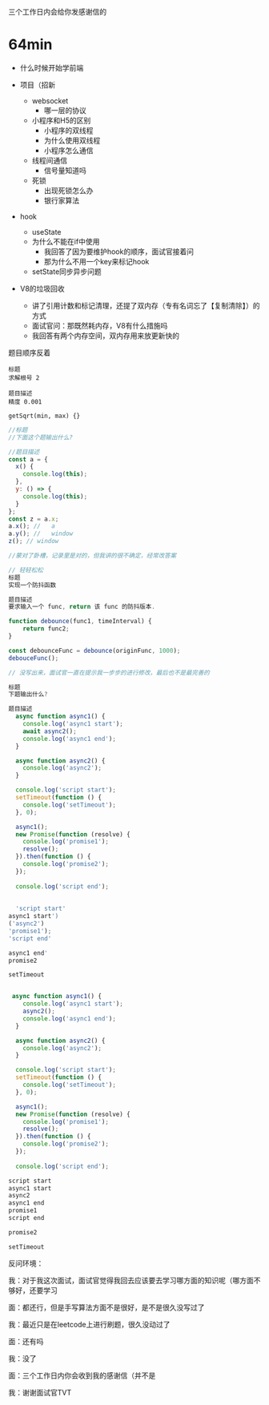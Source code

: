 三个工作日内会给你发感谢信的

# 64min

- 什么时候开始学前端


- 项目（招新
  - websocket
    - 哪一层的协议
  - 小程序和H5的区别
    - 小程序的双线程
    - 为什么使用双线程
    - 小程序怎么通信
  - 线程间通信
    - 信号量知道吗
  - 死锁
    - 出现死锁怎么办
    - 银行家算法
- hook
  - useState
  - 为什么不能在if中使用
    - 我回答了因为要维护hook的顺序，面试官接着问
    - 那为什么不用一个key来标记hook
  - setState同步异步问题
- V8的垃圾回收
  - 讲了引用计数和标记清理，还提了双内存（专有名词忘了【复制清除】）的方式
  - 面试官问：那既然耗内存，V8有什么措施吗
  - 我回答有两个内存空间，双内存用来放更新快的



题目顺序反着

```
标题
求解根号 2

题目描述
精度 0.001​

getSqrt(min, max) {}
```



```js
//标题
//下面这个题输出什么?

//题目描述
const a = {
  x() {
    console.log(this);
  },
  y: () => {
    console.log(this);
  }
};
const z = a.x;
a.x(); //	a
a.y(); //	window
z(); //	window

//蒙对了卧槽，记录里是对的，但我讲的很不确定，经常改答案
```



```js
// 轻轻松松
标题
实现一个防抖函数

题目描述
要求输入一个 func, return 该 func 的防抖版本.

function debounce(func1, timeInterval) {
    return func2;
}

const debounceFunc = debounce(originFunc, 1000);
debouceFunc();

// 没写出来，面试官一直在提示我一步步的进行修改，最后也不是最完善的
```

```js
标题
下题输出什么?

题目描述
  async function async1() {​
    console.log('async1 start');​
    await async2();​
    console.log('async1 end');​
  }​

  async function async2() {​
    console.log('async2');​
  }​

  console.log('script start');​
  setTimeout(function () {​
    console.log('setTimeout');​
  }, 0);​

  async1();​
  new Promise(function (resolve) {​
    console.log('promise1');​
    resolve();​
  }).then(function () {​
    console.log('promise2');​
  });​
  ​
  console.log('script end');
  
  
  'script start'
async1 start')
('async2')
'promise1');
'script end'

async1 end'
promise2

setTimeout


 async function async1() {
    console.log('async1 start');
    async2();
    console.log('async1 end');
  }

  async function async2() {
    console.log('async2');
  }

  console.log('script start');
  setTimeout(function () {
    console.log('setTimeout');
  }, 0);

  async1();
  new Promise(function (resolve) {
    console.log('promise1');
    resolve();
  }).then(function () {
    console.log('promise2');
  });
  
  console.log('script end');

script start
async1 start
async2
async1 end
promise1
script end

promise2

setTimeout
```



反问环境：

我：对于我这次面试，面试官觉得我回去应该要去学习哪方面的知识呢（哪方面不够好，还要学习

面：都还行，但是手写算法方面不是很好，是不是很久没写过了

我：最近只是在leetcode上进行刷题，很久没动过了

面：还有吗

我：没了

面：三个工作日内你会收到我的感谢信（并不是

我：谢谢面试官TVT